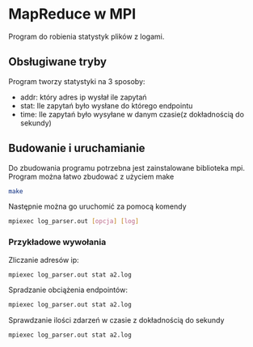 # MapReduce w MPI

Program do robienia statystyk plików z logami.

## Obsługiwane tryby

Program tworzy statystyki na 3 sposoby:
- addr: który adres ip wysłał ile zapytań
- stat: Ile zapytań było wysłane do którego endpointu
- time: Ile zapytań było wysyłane w danym czasie(z dokładnością do sekundy)

## Budowanie i uruchamianie

Do zbudowania programu potrzebna jest zainstalowane biblioteka mpi. Program można łatwo zbudować z użyciem make
```bash
make
```

Następnie można go uruchomić za pomocą komendy
```bash
mpiexec log_parser.out [opcja] [log]
```


### Przykładowe wywołania
Zliczanie adresów ip:
```bash
mpiexec log_parser.out stat a2.log
```

Spradzanie obciążenia endpointów:
```bash
mpiexec log_parser.out stat a2.log
```

Sprawdzanie ilości zdarzeń w czasie z dokładnością do sekundy
```bash
mpiexec log_parser.out stat a2.log
```
